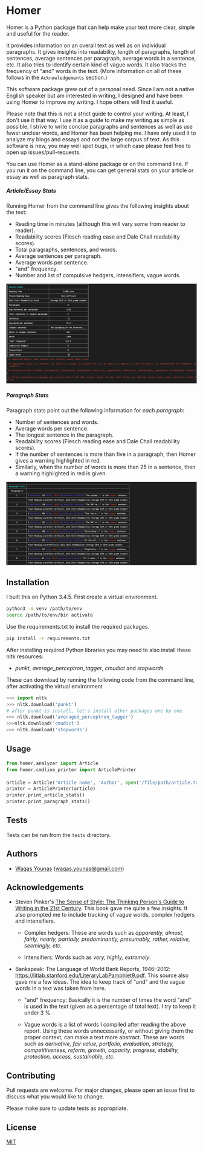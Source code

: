 # Homer

Homer is a Python package that can help make your text more clear, simple and useful for the reader.

It provides information on an overall text as well as on individual paragraphs. It gives insights into readability, length of paragraphs, length of sentences, average sentences per paragraph, average words in a sentence, etc. It also tries to identify certain kind of vague words. It also tracks the frequency of "and" words in the text. (More information on all of these follows in the `Acknowledgements` section.)

This software package grew out of a personal need. Since I am not a native English speaker but am interested in writing, I designed and have been using Homer to improve my writing. I hope others will find it useful.

Please note that this is not a strict guide to control your writing. At least, I don't use it that way. I use it as a guide to make my writing as simple as possible. I strive to write concise paragraphs and sentences as well as use fewer unclear words, and Homer has been helping me. I have only used it to analyze my blogs and essays and not the large corpus of text. As this software is new, you may well spot bugs, in which case please feel free to open up issues/pull-requests.

You can use Homer as a stand-alone package or on the command line. If you run it on the command line, you can get general stats on your article or essay as well as paragraph stats.

#####  Article/Essay Stats

Running Homer from the command line gives the following insights about the text:

* Reading time in minutes (although this will vary some from reader to reader).
* Readability scores (Flesch reading ease and Dale Chall readability scores).
* Total paragraphs, sentences, and words.
* Average sentences per paragraph.
* Average words per sentence.
* "and" frequency.
* Number and list of compulsive hedgers, intensifiers, vague words.


![Article stats](docs/article_stats.png)

##### Paragraph Stats

Paragraph stats point out the following information for _each paragraph_:

* Number of sentences and words.
* Average words per sentence.
* The longest sentence in the paragraph.
* Readability scores (Flesch reading ease and Dale Chall readability scores).
* If the number of sentences is more than five in a paragraph, then Homer gives a warning highlighted in red.
* Similarly, when the number of words is more than 25 in a sentence, then a warning highlighted in red is given.


![Paragraph stats](docs/paragraph_stats.png)

## Installation

I built this on Python 3.4.5. First create a virtual environment.

 ```bash
python3 -m venv /path/to/env
source /path/to/env/bin activate
```

Use the requirements.txt to install the required packages.

```bash
pip install -r requirements.txt
```

After installing required Python libraries you may need to also install these nltk resources:
- _punkt_,  _average_perceptron_tagger_, _cmudict_ and _stopwords_

These can download by running the following code from the command line, after activating the virtual environment
```Python
>>> import nltk
>>> nltk.download('punkt')
# after punkt is install, let's install other packages one by one
>>> nltk.download('averaged_perceptron_tagger')
>>>nltk.download('cmudict')
>>> nltk.download('stopwords')
```
## Usage

```python
from homer.analyzer import Article
from homer.cmdline_printer import ArticlePrinter

article = Article('Article name', 'Author', open('/file/path/article.txt').read())
printer = ArticlePrinter(article)
printer.print_article_stats()
printer.print_paragraph_stats()
```

## Tests

Tests can be run from the `tests` directory.

## Authors

* [Waqas Younas](http://blog.wyounas.com) (waqas.younas@gmail.com)


## Acknowledgements

* Steven Pinker's [The Sense of Style: The Thinking Person's Guide to Writing in the 21st Century](https://www.amazon.com/Sense-Style-Thinking-Persons-Writing/dp/0143127799). This book gave me quite a few insights. It also prompted me to include tracking of vague words, complex hedgers and intensifiers.

  - Complex hedgers: These are words such as _apparently, almost, fairly, nearly, partially, predominantly, presumably, rather, relative, seemingly, etc._

  - Intensifiers: Words such as _very, highly, extremely_.

* Bankspeak:
The Language
of World Bank Reports,
1946–2012: https://litlab.stanford.edu/LiteraryLabPamphlet9.pdf. This source also gave me a few ideas. The idea to keep track of "and" and the vague words in a text was taken from here.

    -  "and" frequency: Basically it is the number of times the word "and" is used in the text (given as a percentage of total text). I try to keep it under 3 %.

    - Vague words is a list of words I compiled after reading the above report.  Using these words unnecessarily, or without giving them the proper context, can make a text more abstract. These are words such as _derivative, fair value, portfolio, evaluation, strategy, competitiveness, reform, growth, capacity, progress, stability, protection, access, sustainable, etc._


## Contributing
Pull requests are welcome. For major changes, please open an issue first to discuss what you would like to change.

Please make sure to update tests as appropriate.

## License
[MIT](https://choosealicense.com/licenses/mit/)

